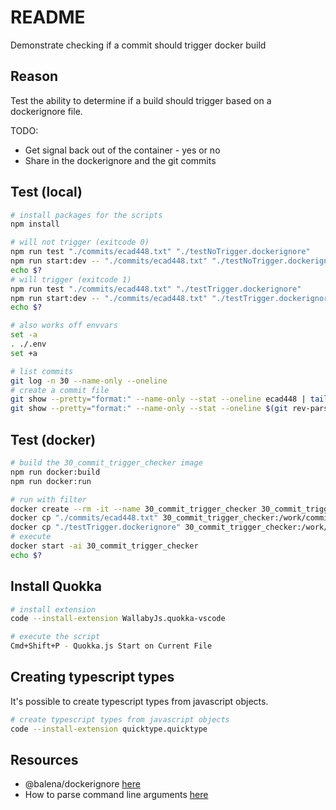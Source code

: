 # README

Demonstrate checking if a commit should trigger docker build  

## Reason

Test the ability to determine if a build should trigger based on a dockerignore file.  

TODO:

* Get signal back out of the container - yes or no
* Share in the dockerignore and the git commits

## Test (local)

```sh
# install packages for the scripts
npm install

# will not trigger (exitcode 0)
npm run test "./commits/ecad448.txt" "./testNoTrigger.dockerignore"
npm run start:dev -- "./commits/ecad448.txt" "./testNoTrigger.dockerignore"
echo $? 
# will trigger (exitcode 1)
npm run test "./commits/ecad448.txt" "./testTrigger.dockerignore"
npm run start:dev -- "./commits/ecad448.txt" "./testTrigger.dockerignore"
echo $? 

# also works off envvars
set -a  
. ./.env
set +a

# list commits
git log -n 30 --name-only --oneline
# create a commit file
git show --pretty="format:" --name-only --stat --oneline ecad448 | tail -n +2 > "./commits/ecad448.txt"
git show --pretty="format:" --name-only --stat --oneline $(git rev-parse HEAD) | tail -n +2 > "./commits/$(git rev-parse HEAD).txt"
```

## Test (docker)

```sh
# build the 30_commit_trigger_checker image
npm run docker:build
npm run docker:run

# run with filter
docker create --rm -it --name 30_commit_trigger_checker 30_commit_trigger_checker /work/commits.txt /work/.dockerignore
docker cp "./commits/ecad448.txt" 30_commit_trigger_checker:/work/commits.txt
docker cp "./testTrigger.dockerignore" 30_commit_trigger_checker:/work/.dockerignore
# execute
docker start -ai 30_commit_trigger_checker
echo $? 
```

## Install Quokka

```sh
# install extension
code --install-extension WallabyJs.quokka-vscode
```

```sh
# execute the script
Cmd+Shift+P - Quokka.js Start on Current File
```

## Creating typescript types

It's possible to create typescript types from javascript objects.

```sh
# create typescript types from javascript objects
code --install-extension quicktype.quicktype
```

## Resources

* @balena/dockerignore [here](https://www.npmjs.com/package/@balena/dockerignore)  
* How to parse command line arguments [here](https://nodejs.org/en/knowledge/command-line/how-to-parse-command-line-arguments/)  
